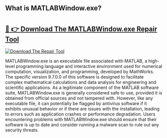 ## What is MATLABWindow.exe? 

# <h2><a href="https://exedetect.com/download.php?MATLABWindow.exe">🔗 👉 Download The MATLABWindow.exe Repair Tool</a></h2>

[![Download The Repair Tool](https://exedetect.com/download-button.jpg)](https://exedetect.com/download.php?MATLABWindow.exe)

MATLABWindow.exe is an executable file associated with MATLAB, a high-level programming language and interactive environment used for numerical computation, visualization, and programming, developed by MathWorks. The specific version 9.7.0.0 of this software is designed to facilitate complex mathematical calculations and data analysis for engineering and scientific applications. As a legitimate component of the MATLAB software suite, MATLABWindow.exe is generally considered safe to use, provided it is obtained from official sources and not tampered with. However, like any executable file, it can potentially be flagged by antivirus software if it exhibits unusual behavior or if there are issues with the installation, leading to errors such as application crashes or performance degradation. Users encountering problems with MATLABWindow.exe should ensure that their software is up to date and consider running a malware scan to rule out any security threats.